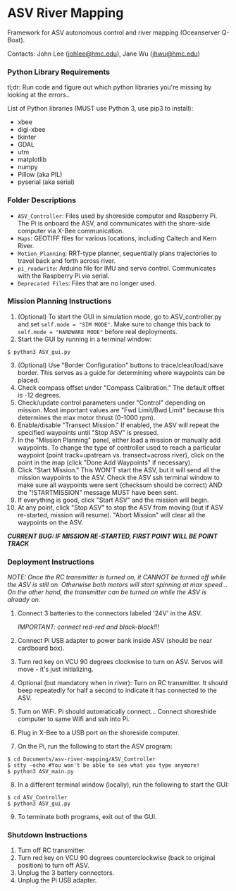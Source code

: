 # ASV River Mapping
Framework for ASV autonomous control and river mapping (Oceanserver Q-Boat).

Contacts: John Lee (johlee@hmc.edu), Jane Wu (jhwu@hmc.edu)

### Python Library Requirements
tl;dr: Run code and figure out which python libraries you're missing by looking at the errors..

List of Python libraries (MUST use Python 3, use pip3 to install):
+ xbee
+ digi-xbee
+ tkinter
+ GDAL
+ utm
+ matplotlib
+ numpy
+ Pillow (aka PIL)
+ pyserial (aka serial)

### Folder Descriptions
+ ```ASV_Controller```: Files used by shoreside computer and Raspberry Pi. The Pi is onboard the ASV, and communicates with the shore-side computer via X-Bee communication.
+ ```Maps```: GEOTIFF files for various locations, including Caltech and Kern River.
+ ```Motion_Planning```: RRT-type planner, sequentially plans trajectories to travel back and forth across river.
+ ```pi_readwrite```: Arduino file for IMU and servo control. Communicates with the Raspberry Pi via serial.
+ ```Deprecated Files```: Files that are no longer used.

### Mission Planning Instructions
1. (Optional) To start the GUI in simulation mode, go to ASV_controller.py and set ```self.mode = "SIM MODE"```. Make sure to change this back to ```self.mode = "HARDWARE MODE"``` before real deployments.
2. Start the GUI by running in a terminal window:
```
$ python3 ASV_gui.py
```
3. (Optional) Use "Border Configuration" buttons to trace/clear/load/save border. This serves as a guide for determining where waypoints can be placed.
4. Check compass offset under "Compass Calibration." The default offset is -12 degrees.
5. Check/update control parameters under "Control" depending on mission. Most important values are "Fwd Limit/Bwd Limit" because this determines the max motor thrust (0-1000 rpm).
6. Enable/disable "Transect Mission." If enabled, the ASV will repeat the specified waypoints until "Stop ASV" is pressed.
7. In the "Mission Planning" panel, either load a mission or manually add waypoints. To change the type of controller used to reach a particular waypoint (point track=upstream vs. transect=across river), click on the point in the map (click "Done Add Waypoints" if necessary).
8. Click "Start Mission." This WON'T start the ASV, but it will send all the mission waypoints to the ASV. Check the ASV ssh terminal window to make sure all waypoints were sent (checksum should be correct) AND the "!STARTMISSION" message MUST have been sent.
9. If everything is good, click "Start ASV" and the mission will begin.
10. At any point, click "Stop ASV" to stop the ASV from moving (but if ASV re-started, mission will resume). "Abort Mission" will clear all the waypoints on the ASV.

***CURRENT BUG: IF MISSION RE-STARTED, FIRST POINT WILL BE POINT TRACK***


### Deployment Instructions
*NOTE: Once the RC transmitter is turned on, it CANNOT be turned off while the ASV is still on. Otherwise both motors will start spinning at max speed... On the other hand, the transmitter can be turned on while the ASV is already on.*

1. Connect 3 batteries to the connectors labeled '24V' in the ASV.

    *IMPORTANT: connect red-red and black-black!!!*

2. Connect Pi USB adapter to power bank inside ASV (should be near cardboard box).
3. Turn red key on VCU 90 degrees clockwise to turn on ASV. Servos will move - it's just initializing.
4. Optional (but mandatory when in river): Turn on RC transmitter. It should beep repeatedly for half a second to indicate it has connected to the ASV.
5. Turn on WiFi. Pi should automatically connect... Connect shoreshide computer to same Wifi and ssh into Pi.
6. Plug in X-Bee to a USB port on the shoreside computer.
7. On the Pi, run the following to start the ASV program:
```
$ cd Documents/asv-river-mapping/ASV_Controller
$ stty -echo #You won't be able to see what you type anymore!
$ python3 ASV_main.py
```
8. In a different terminal window (locally), run the following to start the GUI:
```
$ cd ASV_Controller
$ python3 ASV_gui.py
```
9. To terminate both programs, exit out of the GUI.

### Shutdown Instructions
1. Turn off RC transmitter.
2. Turn red key on VCU 90 degrees counterclockwise (back to original position) to turn off ASV.
3. Unplug the 3 battery connectors.
4. Unplug the Pi USB adapter.
